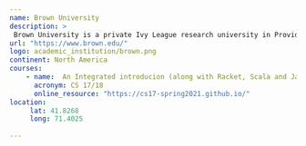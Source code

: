 ```yaml
---
name: Brown University
description: >
 Brown University is a private Ivy League research university in Providence, Rhode Island. 
url: "https://www.brown.edu/"
logo: academic_institution/brown.png
continent: North America
courses:
    - name:  An Integrated introducion (along with Racket, Scala and Java)
      acronym: CS 17/18
      online_resource: "https://cs17-spring2021.github.io/"
location:
     lat: 41.8268
     long: 71.4025
   
---
```

